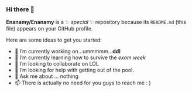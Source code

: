 ### Hi there 👋


**Enanamy/Enanamy** is a ✨ _special_ ✨ repository because its `README.md` (this file) appears on your GitHub profile.

Here are some ideas to get you started:

- 🔭 I’m currently working on...ummmmm...**ddl**
- 🌱 I’m currently learning how to survive the _exam week_
- 👯 I’m looking to collaborate on LOL
- 🤔 I’m looking for help with getting out of the pool.
- 💬 Ask me about ... nothing
- 📫 There is actually no need for you guys to reach me : ) 


